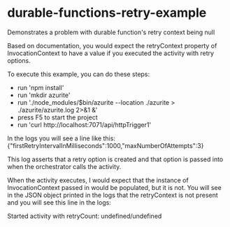 # durable-functions-retry-example
Demonstrates a problem with durable function's retry context being null

Based on documentation, you would expect the retryContext property of InvocationContext to have a value if you executed the activity with retry options.

To execute this example, you can do these steps:

- run 'npm install'
- run 'mkdir azurite'
- run './node_modules/$bin/azurite --location ./azurite > ./azurite/azurite.log 2>&1 &'
- press F5 to start the project
- run 'curl http://localhost:7071/api/httpTrigger1'


In the logs you will see a line like this:
{"firstRetryIntervalInMilliseconds":1000,"maxNumberOfAttempts":3}

This log asserts that a retry option is created and that option is passed into when the orchestrator calls the activity.

When the activity executes, I would expect that the instance of InvocationContext passed in would be populated, but it is not. You will see in the JSON object printed in the logs that the retryContext is not present and you will see this line in the logs:

Started activity with retryCount: undefined/undefined